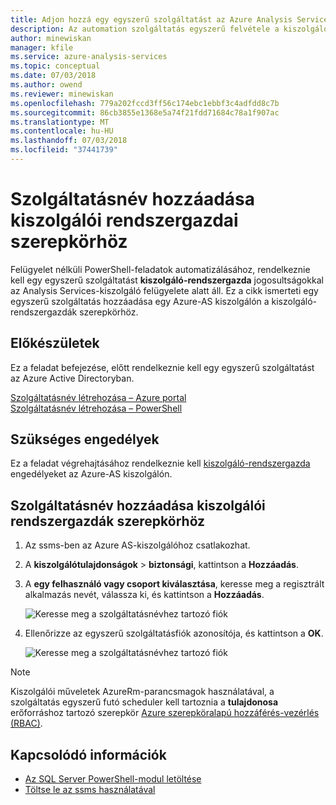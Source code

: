 ```yaml
---
title: Adjon hozzá egy egyszerű szolgáltatást az Azure Analysis Services kiszolgálói rendszergazdai szerepkörhöz |} A Microsoft Docs
description: Az automation szolgáltatás egyszerű felvétele a kiszolgálói rendszergazdai szerepkörhöz
author: minewiskan
manager: kfile
ms.service: azure-analysis-services
ms.topic: conceptual
ms.date: 07/03/2018
ms.author: owend
ms.reviewer: minewiskan
ms.openlocfilehash: 779a202fccd3ff56c174ebc1ebbf3c4adfdd8c7b
ms.sourcegitcommit: 86cb3855e1368e5a74f21fdd71684c78a1f907ac
ms.translationtype: MT
ms.contentlocale: hu-HU
ms.lasthandoff: 07/03/2018
ms.locfileid: "37441739"
---
```

# <a name="add-a-service-principal-to-the-server-administrator-role"></a>Szolgáltatásnév hozzáadása kiszolgálói rendszergazdai szerepkörhöz 

 Felügyelet nélküli PowerShell-feladatok automatizálásához, rendelkeznie kell egy egyszerű szolgáltatást **kiszolgáló-rendszergazda** jogosultságokkal az Analysis Services-kiszolgáló felügyelete alatt áll. Ez a cikk ismerteti egy egyszerű szolgáltatás hozzáadása egy Azure-AS kiszolgálón a kiszolgáló-rendszergazdák szerepkörhöz.

## <a name="before-you-begin"></a>Előkészületek
Ez a feladat befejezése, előtt rendelkeznie kell egy egyszerű szolgáltatást az Azure Active Directoryban.

[Szolgáltatásnév létrehozása – Azure portal](../azure-resource-manager/resource-group-create-service-principal-portal.md)   
[Szolgáltatásnév létrehozása – PowerShell](../azure-resource-manager/resource-group-authenticate-service-principal.md)

## <a name="required-permissions"></a>Szükséges engedélyek
Ez a feladat végrehajtásához rendelkeznie kell [kiszolgáló-rendszergazda](analysis-services-server-admins.md) engedélyeket az Azure-AS kiszolgálón. 

## <a name="add-service-principal-to-server-administrators-role"></a>Szolgáltatásnév hozzáadása kiszolgálói rendszergazdák szerepkörhöz

1. Az ssms-ben az Azure AS-kiszolgálóhoz csatlakozhat.
2. A **kiszolgálótulajdonságok** > **biztonsági**, kattintson a **Hozzáadás**.
3. A **egy felhasználó vagy csoport kiválasztása**, keresse meg a regisztrált alkalmazás nevét, válassza ki, és kattintson a **Hozzáadás**.

    ![Keresse meg a szolgáltatásnévhez tartozó fiók](./media/analysis-services-addservprinc-admins/aas-add-sp-ssms-picker.png)

4. Ellenőrizze az egyszerű szolgáltatásfiók azonosítója, és kattintson a **OK**.
    
    ![Keresse meg a szolgáltatásnévhez tartozó fiók](./media/analysis-services-addservprinc-admins/aas-add-sp-ssms-add.png)


> [!NOTE]
> Kiszolgálói műveletek AzureRm-parancsmagok használatával, a szolgáltatás egyszerű futó scheduler kell tartoznia a **tulajdonosa** erőforráshoz tartozó szerepkör [Azure szerepköralapú hozzáférés-vezérlés (RBAC)](../role-based-access-control/overview.md). 

## <a name="related-information"></a>Kapcsolódó információk

* [Az SQL Server PowerShell-modul letöltése](https://docs.microsoft.com/sql/ssms/download-sql-server-ps-module)   
* [Töltse le az ssms használatával](https://docs.microsoft.com/sql/ssms/download-sql-server-management-studio-ssms)   



